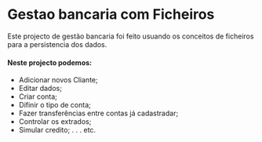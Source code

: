 # Gestao bancaria com Ficheiros

Este projecto de gestão bancaria foi feito usuando os conceitos de ficheiros para a persistencia dos dados.
#### Neste projecto podemos:
  - Adicionar novos Cliante;
  - Editar dados;
  - Criar conta;
  - Difinir o tipo de conta;
  - Fazer transferências entre contas já cadastradar;
  - Controlar os extrados;
  - Simular credito;
  .
  .
  .
  etc.
  
  
